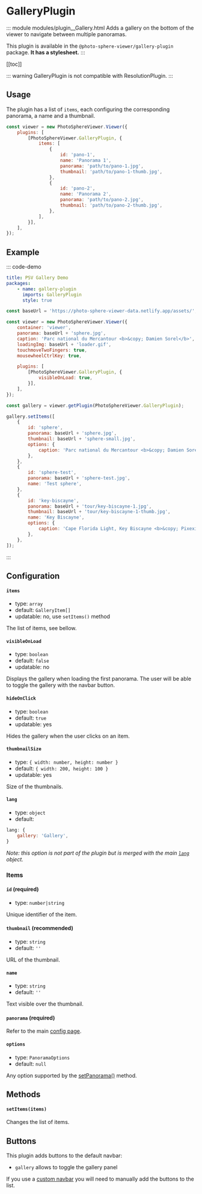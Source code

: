# GalleryPlugin

::: module modules/plugin__Gallery.html
Adds a gallery on the bottom of the viewer to navigate between multiple panoramas.

This plugin is available in the `@photo-sphere-viewer/gallery-plugin` package. **It has a stylesheet.**
:::

[[toc]]

::: warning
GalleryPlugin is not compatible with ResolutionPlugin.
:::

## Usage

The plugin has a list of `items`, each configuring the corresponding panorama, a name and a thumbnail.

```js
const viewer = new PhotoSphereViewer.Viewer({
    plugins: [
        [PhotoSphereViewer.GalleryPlugin, {
            items: [
                {
                    id: 'pano-1',
                    name: 'Panorama 1',
                    panorama: 'path/to/pano-1.jpg',
                    thumbnail: 'path/to/pano-1-thumb.jpg',
                },
                {
                    id: 'pano-2',
                    name: 'Panorama 2',
                    panorama: 'path/to/pano-2.jpg',
                    thumbnail: 'path/to/pano-2-thumb.jpg',
                },
            ],
        }],
    ],
});
```

## Example

::: code-demo

```yaml
title: PSV Gallery Demo
packages:
    - name: gallery-plugin
      imports: GalleryPlugin
      style: true
```

```js
const baseUrl = 'https://photo-sphere-viewer-data.netlify.app/assets/';

const viewer = new PhotoSphereViewer.Viewer({
    container: 'viewer',
    panorama: baseUrl + 'sphere.jpg',
    caption: 'Parc national du Mercantour <b>&copy; Damien Sorel</b>',
    loadingImg: baseUrl + 'loader.gif',
    touchmoveTwoFingers: true,
    mousewheelCtrlKey: true,

    plugins: [
        [PhotoSphereViewer.GalleryPlugin, {
            visibleOnLoad: true,
        }],
    ],
});

const gallery = viewer.getPlugin(PhotoSphereViewer.GalleryPlugin);

gallery.setItems([
    {
        id: 'sphere',
        panorama: baseUrl + 'sphere.jpg',
        thumbnail: baseUrl + 'sphere-small.jpg',
        options: {
            caption: 'Parc national du Mercantour <b>&copy; Damien Sorel</b>',
        },
    },
    {
        id: 'sphere-test',
        panorama: baseUrl + 'sphere-test.jpg',
        name: 'Test sphere',
    },
    {
        id: 'key-biscayne',
        panorama: baseUrl + 'tour/key-biscayne-1.jpg',
        thumbnail: baseUrl + 'tour/key-biscayne-1-thumb.jpg',
        name: 'Key Biscayne',
        options: {
            caption: 'Cape Florida Light, Key Biscayne <b>&copy; Pixexid</b>',
        },
    },
]);
```

:::

## Configuration

#### `items`

-   type: `array`
-   default: `GalleryItem[]`
-   updatable: no, use `setItems()` method

The list of items, see bellow.

#### `visibleOnLoad`

-   type: `boolean`
-   default: `false`
-   updatable: no

Displays the gallery when loading the first panorama. The user will be able to toggle the gallery with the navbar button.

#### `hideOnClick`

-   type: `boolean`
-   default: `true`
-   updatable: yes

Hides the gallery when the user clicks on an item.

#### `thumbnailSize`

-   type: `{ width: number, height: number }`
-   default: `{ width: 200, height: 100 }`
-   updatable: yes

Size of the thumbnails.

#### `lang`

-   type: `object`
-   default:

```js
lang: {
    gallery: 'Gallery',
}
```

_Note: this option is not part of the plugin but is merged with the main [`lang`](../guide/config.md#lang) object._

### Items

#### `id` (required)

-   type: `number|string`

Unique identifier of the item.

#### `thumbnail` (recommended)

-   type: `string`
-   default: `''`

URL of the thumbnail.

#### `name`

-   type: `string`
-   default: `''`

Text visible over the thumbnail.

#### `panorama` (required)

Refer to the main [config page](../guide/config.md#panorama-required).

#### `options`

-   type: `PanoramaOptions`
-   default: `null`

Any option supported by the [setPanorama()](../guide/methods.md#setpanorama-panorama-options-promise) method.

## Methods

#### `setItems(items)`

Changes the list of items.

## Buttons

This plugin adds buttons to the default navbar:

-   `gallery` allows to toggle the gallery panel

If you use a [custom navbar](../guide/navbar.md) you will need to manually add the buttons to the list.
